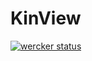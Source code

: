 KinView
===

[![wercker status](https://app.wercker.com/status/2efbc54680052f799976eec1a2d029cd/m "wercker status")](https://app.wercker.com/project/bykey/2efbc54680052f799976eec1a2d029cd)
